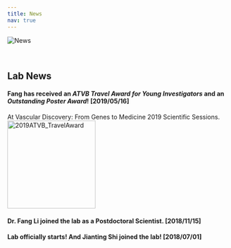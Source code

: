 ```yaml
---
title: News
nav: true
---
```

<div> 
  <img src="{{ '/images/News.gif' | absolute_url }}" alt="News">
</div>  

&nbsp;

     
## **Lab News**
#### Fang has received an _ATVB Travel Award for Young Investigators_ and an _Outstanding Poster Award_! [2019/05/16]   
At Vascular Discovery: From Genes to Medicine 2019 Scientific Sessions.     
<img src="{{ '/images/2019ATVB_TravelAward.jpg' | absolute_url }}" alt="2019ATVB_TravelAward" width="200">
#### Dr. Fang Li joined the lab as a Postdoctoral Scientist. [2018/11/15]       
#### Lab officially starts! And Jianting Shi joined the lab! [2018/07/01]    
